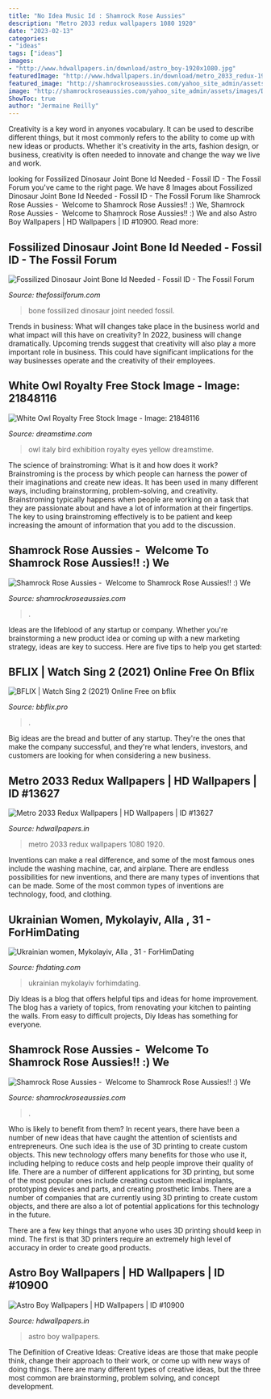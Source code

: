 ```yaml
---
title: "No Idea Music Id : Shamrock Rose Aussies"
description: "Metro 2033 redux wallpapers 1080 1920"
date: "2023-02-13"
categories:
- "ideas"
tags: ["ideas"]
images:
- "http://www.hdwallpapers.in/download/astro_boy-1920x1080.jpg"
featuredImage: "http://www.hdwallpapers.in/download/metro_2033_redux-1920x1080.jpg"
featured_image: "http://shamrockroseaussies.com/yahoo_site_admin/assets/images/DSC_0481.225231036_std.JPG"
image: "http://shamrockroseaussies.com/yahoo_site_admin/assets/images/DSC_0795.124232659_std.JPG"
ShowToc: true
author: "Jermaine Reilly"
---
```



Creativity is a key word in anyones vocabulary. It can be used to describe different things, but it most commonly refers to the ability to come up with new ideas or products. Whether it's creativity in the arts, fashion design, or business, creativity is often needed to innovate and change the way we live and work.

	

		
looking for Fossilized Dinosaur Joint Bone Id Needed - Fossil ID - The Fossil Forum you've came to the right page. We have 8 Images about Fossilized Dinosaur Joint Bone Id Needed - Fossil ID - The Fossil Forum like Shamrock Rose Aussies - ﻿﻿﻿ Welcome to Shamrock Rose Aussies!! :) We, Shamrock Rose Aussies - ﻿﻿﻿ Welcome to Shamrock Rose Aussies!! :) We and also Astro Boy Wallpapers | HD Wallpapers | ID #10900. Read more:
		
    
## Fossilized Dinosaur Joint Bone Id Needed - Fossil ID - The Fossil Forum

<img loading=lazy src="http://www.thefossilforum.com/uploads/monthly_11_2014/post-16991-0-65547500-1416860374.jpg" onerror="this.onerror=null;this.src='https://tse1.mm.bing.net/th?id=OIP.3nyewBLZHp-_GVDWQHH8BgHaKB&amp;pid=15.1';" alt="Fossilized Dinosaur Joint Bone Id Needed - Fossil ID - The Fossil Forum">

_Source: thefossilforum.com_

>bone fossilized dinosaur joint needed fossil. 

	

Trends in business: What will changes take place in the business world and what impact will this have on creativity?
In 2022, business will change dramatically. Upcoming trends suggest that creativity will also play a more important role in business. This could have significant implications for the way businesses operate and the creativity of their employees.

    
## White Owl Royalty Free Stock Image - Image: 21848116

<img loading=lazy src="https://thumbs.dreamstime.com/x/white-owl-21848116.jpg" onerror="this.onerror=null;this.src='https://tse3.mm.bing.net/th?id=OIP.iQZhuYO_nZz3Gemw1jkaKAAAAA&amp;pid=15.1';" alt="White Owl Royalty Free Stock Image - Image: 21848116">

_Source: dreamstime.com_

>owl italy bird exhibition royalty eyes yellow dreamstime. 

	

The science of brainstroming: What is it and how does it work?
Brainstroming is the process by which people can harness the power of their imaginations and create new ideas. It has been used in many different ways, including brainstorming, problem-solving, and creativity. Brainstroming typically happens when people are working on a task that they are passionate about and have a lot of information at their fingertips. The key to using brainstroming effectively is to be patient and keep increasing the amount of information that you add to the discussion.

    
## Shamrock Rose Aussies - ﻿﻿﻿ Welcome To Shamrock Rose Aussies!! :) We

<img loading=lazy src="http://shamrockroseaussies.com/yahoo_site_admin/assets/images/DSC_0795.124232659_std.JPG" onerror="this.onerror=null;this.src='https://tse1.mm.bing.net/th?id=OIP.uNGK2SLKxvFz2D7N60oTtwHaEU&amp;pid=15.1';" alt="Shamrock Rose Aussies - ﻿﻿﻿ Welcome to Shamrock Rose Aussies!! :) We">

_Source: shamrockroseaussies.com_

>. 

	

Ideas are the lifeblood of any startup or company. Whether you're brainstorming a new product idea or coming up with a new marketing strategy, ideas are key to success. Here are five tips to help you get started: 

    
## BFLIX | Watch Sing 2 (2021) Online Free On Bflix

<img loading=lazy src="https://image.tmdb.org/t/p/w500/mC0zoSvnmGw4nFBGVfkeFp7lcAU.jpg" onerror="this.onerror=null;this.src='https://tse3.mm.bing.net/th?id=OIP.XS1-7p-E7n3qH6D5bok45gHaLH&amp;pid=15.1';" alt="BFLIX | Watch Sing 2 (2021) Online Free on bflix">

_Source: bbflix.pro_

>. 

	

Big ideas are the bread and butter of any startup. They're the ones that make the company successful, and they're what lenders, investors, and customers are looking for when considering a new business.

    
## Metro 2033 Redux Wallpapers | HD Wallpapers | ID #13627

<img loading=lazy src="http://www.hdwallpapers.in/download/metro_2033_redux-1920x1080.jpg" onerror="this.onerror=null;this.src='https://tse2.mm.bing.net/th?id=OIP.84GJTeYaT-O_UC39Vq8iSgHaEK&amp;pid=15.1';" alt="Metro 2033 Redux Wallpapers | HD Wallpapers | ID #13627">

_Source: hdwallpapers.in_

>metro 2033 redux wallpapers 1080 1920. 

	

Inventions can make a real difference, and some of the most famous ones include the washing machine, car, and airplane. There are endless possibilities for new inventions, and there are many types of inventions that can be made. Some of the most common types of inventions are technology, food, and clothing.

    
## Ukrainian Women, Mykolayiv, Alla , 31 - ForHimDating

<img loading=lazy src="https://fhdating.com/uploads/photo/4xniir/f719ec9c43ddddf7aa9a3f4570bf1d50.jpg" onerror="this.onerror=null;this.src='https://tse2.mm.bing.net/th?id=OIP.9HPMyRbfaVa5mV_N7wD2AgHaKx&amp;pid=15.1';" alt="Ukrainian women, Mykolayiv, Alla , 31 - ForHimDating">

_Source: fhdating.com_

>ukrainian mykolayiv forhimdating. 

	

Diy Ideas is a blog that offers helpful tips and ideas for home improvement. The blog has a variety of topics, from renovating your kitchen to painting the walls. From easy to difficult projects, Diy Ideas has something for everyone.

    
## Shamrock Rose Aussies - ﻿﻿﻿ Welcome To Shamrock Rose Aussies!! :) We

<img loading=lazy src="http://shamrockroseaussies.com/yahoo_site_admin/assets/images/DSC_0481.225231036_std.JPG" onerror="this.onerror=null;this.src='https://tse3.mm.bing.net/th?id=OIP.4WHTW3gJqE9VKIrKcMi5yQHaE-&amp;pid=15.1';" alt="Shamrock Rose Aussies - ﻿﻿﻿ Welcome to Shamrock Rose Aussies!! :) We">

_Source: shamrockroseaussies.com_

>. 

	

Who is likely to benefit from them?
In recent years, there have been a number of new ideas that have caught the attention of scientists and entrepreneurs. One such idea is the use of 3D printing to create custom objects. This new technology offers many benefits for those who use it, including helping to reduce costs and help people improve their quality of life.
There are a number of different applications for 3D printing, but some of the most popular ones include creating custom medical implants, prototyping devices and parts, and creating prosthetic limbs. There are a number of companies that are currently using 3D printing to create custom objects, and there are also a lot of potential applications for this technology in the future.

There are a few key things that anyone who uses 3D printing should keep in mind. The first is that 3D printers require an extremely high level of accuracy in order to create good products.

    
## Astro Boy Wallpapers | HD Wallpapers | ID #10900

<img loading=lazy src="http://www.hdwallpapers.in/download/astro_boy-1920x1080.jpg" onerror="this.onerror=null;this.src='https://tse2.mm.bing.net/th?id=OIP.3dTnNezSjtuL79G-YKzShAHaEK&amp;pid=15.1';" alt="Astro Boy Wallpapers | HD Wallpapers | ID #10900">

_Source: hdwallpapers.in_

>astro boy wallpapers. 

	

The Definition of Creative Ideas:
Creative ideas are those that make people think, change their approach to their work, or come up with new ways of doing things. There are many different types of creative ideas, but the three most common are brainstorming, problem solving, and concept development.

